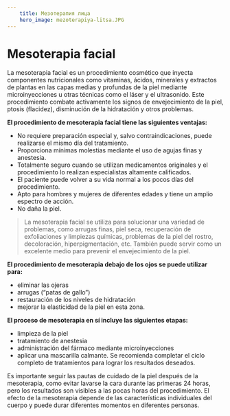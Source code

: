 ```yaml
---
    title: Мезотерапия лица
    hero_image: mezoterapiya-litsa.JPG
---
```

# Mesoterapia facial

La mesoterapia facial es un procedimiento cosmético que inyecta componentes nutricionales como vitaminas, ácidos, minerales y extractos de plantas en las capas medias y profundas de la piel mediante microinyecciones u otras técnicas como el láser y el ultrasonido. Este procedimiento combate activamente los signos de envejecimiento de la piel, ptosis (flacidez), disminución de la hidratación y otros problemas.

**El procedimiento de mesoterapia facial tiene las siguientes ventajas:**

- No requiere preparación especial y, salvo contraindicaciones, puede realizarse el mismo día del tratamiento.
- Proporciona mínimas molestias mediante el uso de agujas finas y anestesia.
- Totalmente seguro cuando se utilizan medicamentos originales y el procedimiento lo realizan especialistas altamente calificados.
- El paciente puede volver a su vida normal a los pocos días del procedimiento.
- Apto para hombres y mujeres de diferentes edades y tiene un amplio espectro de acción.
- No daña la piel.

> La mesoterapia facial se utiliza para solucionar una variedad de problemas, como arrugas finas, piel seca, recuperación de exfoliaciones y limpiezas químicas, problemas de la piel del rostro, decoloración, hiperpigmentación, etc. También puede servir como un excelente medio para prevenir el envejecimiento de la piel.

**El procedimiento de mesoterapia debajo de los ojos se puede utilizar para:**

- eliminar las ojeras
- arrugas (“patas de gallo”)
- restauración de los niveles de hidratación
- mejorar la elasticidad de la piel en esta zona.

**El proceso de mesoterapia en sí incluye las siguientes etapas:**

- limpieza de la piel
- tratamiento de anestesia
- administración del fármaco mediante microinyecciones
- aplicar una mascarilla calmante. Se recomienda completar el ciclo completo de tratamientos para lograr los resultados deseados.

Es importante seguir las pautas de cuidado de la piel después de la mesoterapia, como evitar lavarse la cara durante las primeras 24 horas, pero los resultados son visibles a las pocas horas del procedimiento. El efecto de la mesoterapia depende de las características individuales del cuerpo y puede durar diferentes momentos en diferentes personas.